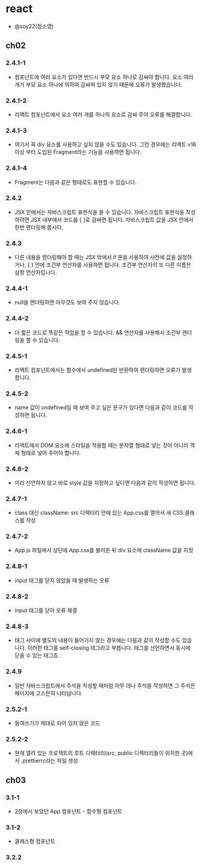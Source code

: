 # react
- @soy22(정소영)

## ch02
### 2.4.1-1
- 컴포넌트에 여러 요소가 있다면 반드시 부모 요소 하나로 감싸야 합니다. 요소 여러 개가 부모 요소 하나에 의하여 감싸져 있지 않기 때문에 오류가 발생했습니다.
### 2.4.1-2
- 리액트 컴포넌트에서 요소 여러 개를 하나의 요소로 감싸 주어 오류를 해결합니다.
### 2.4.1-3
- 여기서 꼭 div 요소를 사용하고 싶지 않을 수도 있습니다. 그런 경우에는 리액트 v16 이상 부터 도입된 Fragment라는 기능을 사용하면 됩니다.
### 2.4.1-4
- Fragment는 다음과 같은 형태로도 표현할 수 있습니다.
### 2.4.2
- JSX 안에서는 자바스크립트 표현식을 쓸 수 있습니다. 자바스크립트 표현식을 작성하려면 JSX 내부에서 코드를 { }로 감싸면 됩니다. 자바스크립트 값을 JSX 안에서 한번 렌더링해 봅시다.
### 2.4.3
- 다른 내용을 렌더링해야 할 때는 JSX 밖에서 if 문을 사용하여 사전에 값을 설정하거나, { } 안에 조건부 연산자를 사용하면 됩니다. 조건부 연산자의 또 다른 이름은 삼항 연산자입니다.
### 2.4.4-1
- null을 렌더링하면 아무것도 보여 주지 않습니다.
### 2.4.4-2
- 더 짧은 코드로 똑같은 작업을 할 수 있습니다. && 연산자를 사용해서 조건부 렌더링을 할 수 있습니다.
### 2.4.5-1
- 리액트 컴포넌트에서는 함수에서 undefined만 반환하여 렌더링하면 오류가 발생합니다.
### 2.4.5-2
- name 값이 undefined일 때 보여 주고 싶은 문구가 있다면 다음과 같이 코드를 작성하면 됩니다.
### 2.4.6-1
- 리액트에서 DOM 요소에 스타일을 적용할 때는 문자열 형태로 넣는 것이 아니라 객체 형태로 넣어 주어야 합니다.
### 2.4.6-2
- 미리 선언하지 않고 바로 style 값을 지정하고 싶다면 다음과 같이 작성하면 됩니다.
### 2.4.7-1
- class 대신 className: src 디렉터리 안에 있는 App.css를 열어서 새 CSS 클래스를 작성
### 2.4.7-2
- App.js 파일에서 상단에 App.css를 불러온 뒤 div 요소에 className 값을 지정
### 2.4.8-1
- input 태그를 닫지 않았을 때 발생하는 오류
### 2.4.8-2
- input 태그를 닫아 오류 해결
### 2.4.8-3
- 태그 사이에 별도의 내용이 들어가지 않는 경우에는 다음과 같이 작성할 수도 있습니다. 이러한 태그를 self-closing 태그라고 부릅니다. 태그를 선언하면서 동시에 닫을 수 있는 태그죠.
### 2.4.9
- 일반 자바스크립트에서 주석을 작성할 때처럼 아무 데나 주석을 작성하면 그 주석은 페이지에 고스란히 나타납니다.
### 2.5.2-1
- 들여쓰기가 제대로 되어 있지 않은 코드
### 2.5.2-2
- 현재 열려 있는 프로젝트의 루트 디렉터리(src, public 디렉터리들이 위치한 곳)에서 .prettierrc라는 파일 생성

## ch03
### 3.1-1
- 2장에서 보았던 App 컴포넌트 - 함수형 컴포넌트
### 3.1-2
- 클래스형 컴포넌트
### 3.2.2
